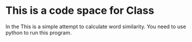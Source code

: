 # This is a code space for Class
In the 
This is a simple attempt to calculate word similarity.
You need to use python to run this program.
